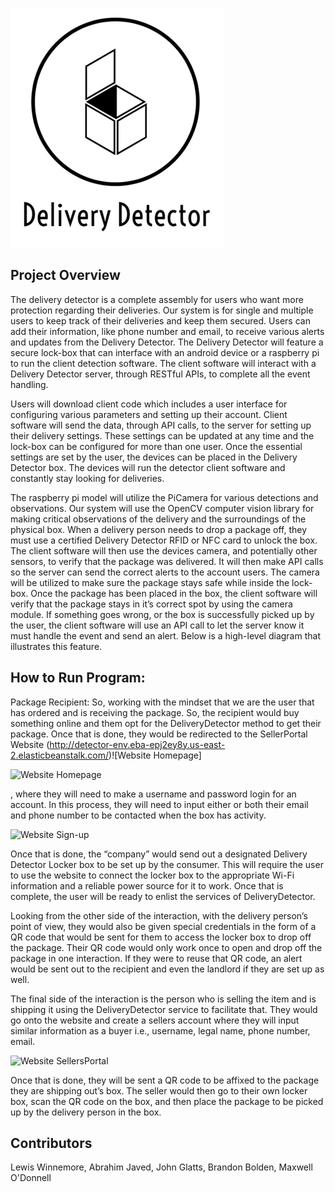 ![logo](https://github.com/Capstone-Projects-2022-Spring/project-delivery-detector/blob/main/Delivery%20Detector-logos_black.png)

## Project Overview
The delivery detector is a complete assembly for users who want more protection regarding their deliveries. Our system is for single and multiple users to keep track of their deliveries and keep them secured. Users can add their information, like phone number and email, to receive various alerts and updates from the Delivery Detector. The Delivery Detector will feature a secure lock-box that can interface with an android device or a raspberry pi to run the client detection software. The client software will interact with a Delivery Detector server, through RESTful APIs, to complete all the event handling. 

Users will download client code which includes a user interface for configuring various parameters and setting up their account. Client software will send the data, through API calls, to the server for setting up their delivery settings. These settings can be updated at any time and the lock-box can be configured for more than one user. Once the essential settings are set by the user, the devices can be placed in the Delivery Detector box. The devices will run the detector client software and constantly stay looking for deliveries. 

The raspberry pi model will utilize the PiCamera for various detections and observations. Our system will use the OpenCV computer vision library for making critical observations of the delivery and the surroundings of the physical box. When a delivery person needs to drop a package off, they must use a certified Delivery Detector RFID or NFC card to unlock the box. The client software will then use the devices camera, and potentially other sensors, to verify that the package was delivered. It will then make API calls so the server can send the correct alerts to the account users. The camera will be utilized to make sure the package stays safe while inside the lock-box. Once the package has been placed in the box, the client software will verify that the package stays in it’s correct spot by using the camera module. If something goes wrong, or the box is successfully picked up by the user, the client software will use an API call to let the server know it must handle the event and send an alert. Below is a high-level diagram that illustrates this feature. 

## How to Run Program:

Package Recipient:
 So, working with the mindset that we are the user that has ordered and is receiving the package. So, the recipient would buy something online and them opt for the DeliveryDetector method to get their package. Once that is done, they would be redirected to the SellerPortal Website (http://detector-env.eba-epj2ey8y.us-east-2.elasticbeanstalk.com/)![Website Homepage] 

![Website Homepage](https://user-images.githubusercontent.com/78056542/164817066-61b261f0-1aeb-4458-ac4f-60e33e6c5e8f.jpg)

, where they will need to make a username and password login for an account. In this process, they will need to input either or both their email and phone number to be contacted when the box has activity. 

![Website Sign-up](https://user-images.githubusercontent.com/78056542/164817214-3a62a3c1-0403-4d5d-a565-178ab010d61b.jpg)

 Once that is done, the “company” would send out a designated Delivery Detector Locker box to be set up by the consumer. This will require the user to use the website to connect the locker box to the appropriate Wi-Fi information and a reliable power source for it to work. Once that is complete, the user will be ready to enlist the services of DeliveryDetector. 

Looking from the other side of the interaction, with the delivery person’s point of view, they would also be given special credentials in the form of a QR code that would be sent for them to access the locker box to drop off the package. Their QR code would only work once to open and drop off the package in one interaction. If they were to reuse that QR code, an alert would be sent out to the recipient and even the landlord if they are set up as well. 

The final side of the interaction is the person who is selling the item and is shipping it using the DeliveryDetector service to facilitate that. They would go onto the website and create a sellers account where they will input similar information as a buyer i.e., username, legal name, phone number, email. 

![Website SellersPortal](https://user-images.githubusercontent.com/78056542/165021184-e6adb958-8408-4033-ac29-b059a3d79dbf.jpg)

Once that is done, they will be sent a QR code to be affixed to the package they are shipping out’s box. The seller would then go to their own locker box, scan the QR code on the box, and then place the package to be picked up by the delivery person in the box. 


## Contributors
Lewis Winnemore, Abrahim Javed, John Glatts, Brandon Bolden, Maxwell O'Donnell 
